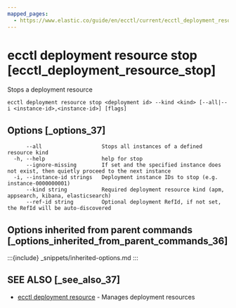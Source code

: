 ```yaml
---
mapped_pages:
  - https://www.elastic.co/guide/en/ecctl/current/ecctl_deployment_resource_stop.html
---
```


# ecctl deployment resource stop [ecctl_deployment_resource_stop]

Stops a deployment resource

```
ecctl deployment resource stop <deployment id> --kind <kind> [--all|--i <instance-id>,<instance-id>] [flags]
```


## Options [_options_37]

```
      --all                   Stops all instances of a defined resource kind
  -h, --help                  help for stop
      --ignore-missing        If set and the specified instance does not exist, then quietly proceed to the next instance
  -i, --instance-id strings   Deployment instance IDs to stop (e.g. instance-0000000001)
      --kind string           Required deployment resource kind (apm, appsearch, kibana, elasticsearch)
      --ref-id string         Optional deployment RefId, if not set, the RefId will be auto-discovered
```


## Options inherited from parent commands [_options_inherited_from_parent_commands_36]

:::{include} _snippets/inherited-options.md
:::


## SEE ALSO [_see_also_37]

* [ecctl deployment resource](/reference/ecctl_deployment_resource.md)	 - Manages deployment resources

